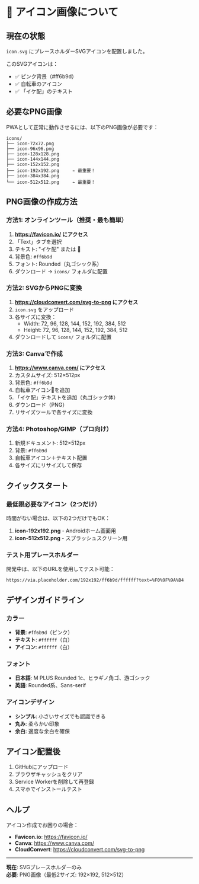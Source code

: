 # 📱 アイコン画像について

## 現在の状態

`icon.svg` にプレースホルダーSVGアイコンを配置しました。

このSVGアイコンは：
- ✅ ピンク背景（#ff6b9d）
- ✅ 自転車のアイコン
- ✅ 「イケ配」のテキスト

## 必要なPNG画像

PWAとして正常に動作させるには、以下のPNG画像が必要です：

```
icons/
├── icon-72x72.png
├── icon-96x96.png
├── icon-128x128.png
├── icon-144x144.png
├── icon-152x152.png
├── icon-192x192.png     ← 最重要！
├── icon-384x384.png
└── icon-512x512.png     ← 最重要！
```

## PNG画像の作成方法

### 方法1: オンラインツール（推奨・最も簡単）

1. **https://favicon.io/ にアクセス**
2. 「Text」タブを選択
3. テキスト: "イケ配" または 🚴
4. 背景色: `#ff6b9d`
5. フォント: Rounded（丸ゴシック系）
6. ダウンロード → `icons/` フォルダに配置

### 方法2: SVGからPNGに変換

1. **https://cloudconvert.com/svg-to-png にアクセス**
2. `icon.svg` をアップロード
3. 各サイズに変換：
   - Width: 72, 96, 128, 144, 152, 192, 384, 512
   - Height: 72, 96, 128, 144, 152, 192, 384, 512
4. ダウンロードして `icons/` フォルダに配置

### 方法3: Canvaで作成

1. **https://www.canva.com/ にアクセス**
2. カスタムサイズ: 512×512px
3. 背景色: `#ff6b9d`
4. 自転車アイコン🚴を追加
5. 「イケ配」テキストを追加（丸ゴシック体）
6. ダウンロード（PNG）
7. リサイズツールで各サイズに変換

### 方法4: Photoshop/GIMP（プロ向け）

1. 新規ドキュメント: 512×512px
2. 背景: `#ff6b9d`
3. 自転車アイコン＋テキスト配置
4. 各サイズにリサイズして保存

## クイックスタート

### 最低限必要なアイコン（2つだけ）

時間がない場合は、以下の2つだけでもOK：

1. **icon-192x192.png** - Androidホーム画面用
2. **icon-512x512.png** - スプラッシュスクリーン用

### テスト用プレースホルダー

開発中は、以下のURLを使用してテスト可能：
```
https://via.placeholder.com/192x192/ff6b9d/ffffff?text=%F0%9F%9A%B4
```

## デザインガイドライン

### カラー
- **背景**: `#ff6b9d`（ピンク）
- **テキスト**: `#ffffff`（白）
- **アイコン**: `#ffffff`（白）

### フォント
- **日本語**: M PLUS Rounded 1c、ヒラギノ角ゴ、游ゴシック
- **英語**: Rounded系、Sans-serif

### アイコンデザイン
- **シンプル**: 小さいサイズでも認識できる
- **丸み**: 柔らかい印象
- **余白**: 適度な余白を確保

## アイコン配置後

1. GitHubにアップロード
2. ブラウザキャッシュをクリア
3. Service Workerを削除して再登録
4. スマホでインストールテスト

## ヘルプ

アイコン作成でお困りの場合：
- **Favicon.io**: https://favicon.io/
- **Canva**: https://www.canva.com/
- **CloudConvert**: https://cloudconvert.com/svg-to-png

---

**現在**: SVGプレースホルダーのみ  
**必要**: PNG画像（最低2サイズ: 192×192, 512×512）


